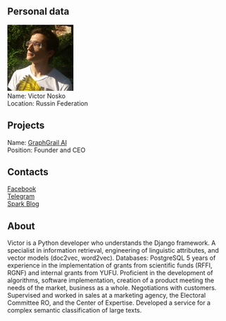 ## Personal data
![ photo](photo/victor_nosko.jpg)  
Name: Victor Nosko  
Location: Russin Federation
## Projects 
Name: [GraphGrail AI](../projects/graphgrail.md)  
Position: Founder and CEO 
## Contacts
[Facebook](https://www.facebook.com/vicdrupalthemer)  
[Telegram](@Vic_Ai_Blockchain)  
[Spark Blog](https://spark.ru/user/5739/comments)
## About
Victor is a Python developer who understands the Django framework. A specialist in information retrieval, engineering of linguistic attributes, and vector models (doc2vec, word2vec). Databases: PostgreSQL
5 years of experience in the implementation of grants from scientific funds (RFFI, RGNF) and internal grants from YUFU. Proficient in the development of algorithms, software implementation, creation of a product meeting the needs of the market, business as a whole. Negotiations with customers. Supervised and worked in sales at a marketing agency, the Electoral Committee RO, and the Center of Expertise. Developed a service for a complex semantic classification of large texts.
